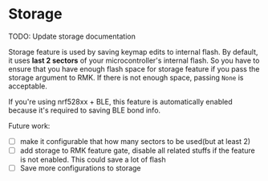 # Storage

TODO: Update storage documentation

Storage feature is used by saving keymap edits to internal flash. By default, it uses **last 2 sectors** of your microcontroller's internal flash. So you have to ensure that you have enough flash space for storage feature if you pass the storage argument to RMK. If there is not enough space, passing `None` is acceptable.

If you're using nrf528xx + BLE, this feature is automatically enabled because it's required to saving BLE bond info. 

Future work: 

- [ ] make it configurable that how many sectors to be used(but at least 2)
- [ ] add storage to RMK feature gate, disable all related stuffs if the feature is not enabled. This could save a lot of flash
- [ ] Save more configurations to storage
